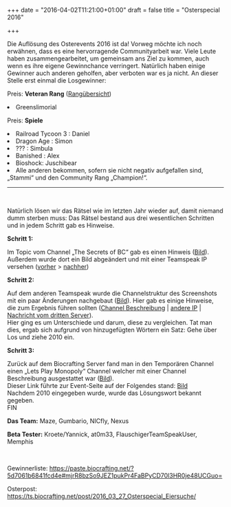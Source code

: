 +++
date = "2016-04-02T11:21:00+01:00"
draft = false
title = "Osterspecial 2016"

+++
<p>Die Auflösung des Osterevents 2016 ist da! Vorweg möchte ich noch erwähnen, dass es eine hervorragende Communityarbeit war. Viele Leute haben zusammengearbeitet, um gemeinsam ans Ziel zu kommen, auch wenn es ihre eigene Gewinnchance verringert. Natürlich haben einige Gewinner auch anderen geholfen, aber verboten war es ja nicht. 
An dieser Stelle erst einmal die Losgewinner:</p>
<p>Preis: <strong>Veteran Rang</strong> (<a href="https://ts.biocrafting.net/overview/ranks.html">Rangübersicht</a>)</p>
<p><li>Greenslimorial</li></p>
<p>Preis: <strong>Spiele</strong></p>
<li>Railroad Tycoon 3 : Daniel</li>
<li>Dragon Age : Simon</li>
<li>??? : Simbula</li>
<li>Banished : Alex</li>
<li>Bioshock: Juschibear</li>
<li>Alle anderen bekommen, sofern sie nicht negativ aufgefallen sind, „Stammi“ und den Community Rang „Champion!“.</li></p>
<hr><br>
<p>Natürlich lösen wir das Rätsel wie im letzten Jahr wieder auf, damit niemand dumm sterben muss:
Das Rätsel bestand aus drei wesentlichen Schritten und in jedem Schritt gab es Hinweise.</p>
<p><strong>Schritt 1:</strong></p> 
<p>Im Topic vom Channel „The Secrets of BC“ gab es einen Hinweis (<a href="https://storage.biocrafting.net/f/555db0f9e2/">Bild</a>). Außerdem wurde dort ein Bild abgeändert und mit einer Teamspeak IP versehen (<a href="https://storage.biocrafting.net/f/59bbef1dee/">vorher</a> > <a href="https://storage.biocrafting.net/f/a5d796aae4/">nachher</a>)</p>
<p><strong>Schritt 2:</strong></p>
Auf dem anderen Teamspeak wurde die Channelstruktur des Screenshots mit ein paar Änderungen nachgebaut (<a href="https://storage.biocrafting.net/f/d49a713ccf/">Bild</a>). Hier gab es einige Hinweise, die zum Ergebnis führen sollten (<a href="https://storage.biocrafting.net/f/2eb8254308/">Channel Beschreibung</a> | <a href="https://storage.biocrafting.net/f/0fe065694d/">andere IP</a> | <a href="https://storage.biocrafting.net/f/2498dd977c/">Nachricht vom dritten Server</a>). <br>
Hier ging es um Unterschiede und darum, diese zu vergleichen. Tat man dies, ergab sich aufgrund von hinzugefügten Wörtern ein Satz: Gehe über Los und ziehe 2010 ein.</p>
<p><strong>Schritt 3:</strong></p>
Zurück auf dem Biocrafting Server fand man in den Temporären Channel einen „Lets Play Monopoly“ Channel welcher mit einer Channel Beschreibung ausgestattet war (<a href="https://storage.biocrafting.net/f/46e18651e6/">Bild</a>). <br>
Dieser Link führte zur Event-Seite auf der Folgendes stand: <a href="https://storage.biocrafting.net/f/84dde3a129/">Bild</a> <br>
Nachdem 2010 eingegeben wurde, wurde das Lösungswort bekannt gegeben.<br>
FIN
</p>
<p> <strong> Das Team:</strong> Maze, Gumbario, NICfly, Nexus</p>
<p> <strong>Beta Tester:</strong> Kroete/Yannick, at0m33, FlauschigerTeamSpeakUser, Memphis</p> 
<br>
<p>Gewinnerliste: <a href="https://paste.biocrafting.net/?5d7061b6841fcd4e#mjrR8bzSo9JEZ1pukPr4FaBPyCD70l3HR0je48UCGuo=">https://paste.biocrafting.net/?5d7061b6841fcd4e#mjrR8bzSo9JEZ1pukPr4FaBPyCD70l3HR0je48UCGuo=</a></p>
<p>Osterpost: <a href="https://ts.biocrafting.net/post/2016_03_27_Osterspecial_Eiersuche/"> https://ts.biocrafting.net/post/2016_03_27_Osterspecial_Eiersuche/</a></p>
